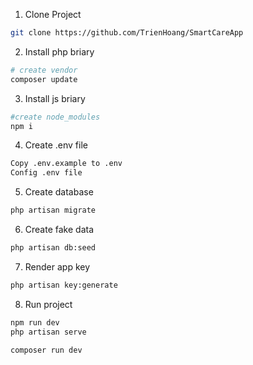 1. Clone Project
```bash
git clone https://github.com/TrienHoang/SmartCareApp
```

2. Install php briary
```bash
# create vendor
composer update
```

3. Install js briary
```bash
#create node_modules
npm i
```

4. Create .env file
```bash
Copy .env.example to .env
Config .env file
```

5. Create database
```bash
php artisan migrate
```

6. Create fake data
```bash
php artisan db:seed
```
7. Render app key
```bash
php artisan key:generate
```

8. Run project
```bash
npm run dev
php artisan serve

composer run dev
```


